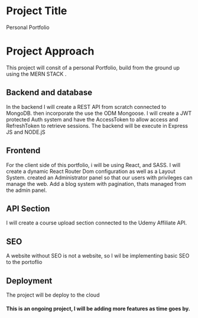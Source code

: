 
# Project Title

Personal  Portfolio

# Project Approach 
This project will consit of a personal Portfolio, build from the ground up using the MERN STACK 
.

## Backend and database 
In the backend I will create a REST API from scratch connected to MongoDB.
then incorporate the  use the ODM Mongoose. 
I will create a JWT protected Auth system and have the AccessToken to allow access and RefreshToken to retrieve sessions. The backend will be execute in Express JS and NODE.jS

## Frontend
For the client side of this portfolio, i will be using React, and SASS. I will create a dynamic React Router Dom configuration as well as a Layout System. created an Administrator panel so that our users with privileges can manage the web. Add a blog system with pagination, thats managed from the admin panel. 

## API Section 
I  will create a course upload section connected to the Udemy Affiliate API.

## SEO 
A website  without SEO is not a website, so I wil be implementing basic SEO to the portoflio

## Deployment 
The project will be deploy to the cloud 

#### This is an ongoing project, I will be adding more features as time goes by.
